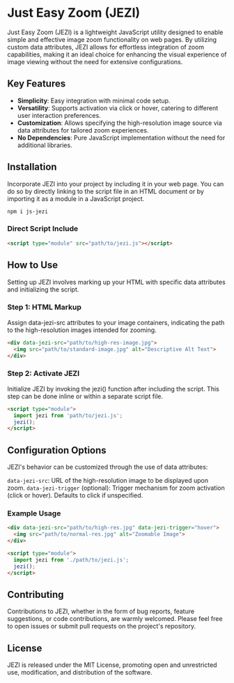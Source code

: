 # Just Easy Zoom (JEZI)

Just Easy Zoom (JEZI) is a lightweight JavaScript utility designed to enable simple and effective image zoom functionality on web pages. By utilizing custom data attributes, JEZI allows for effortless integration of zoom capabilities, making it an ideal choice for enhancing the visual experience of image viewing without the need for extensive configurations.

## Key Features

- **Simplicity**: Easy integration with minimal code setup.
- **Versatility**: Supports activation via click or hover, catering to different user interaction preferences.
- **Customization**: Allows specifying the high-resolution image source via data attributes for tailored zoom experiences.
- **No Dependencies**: Pure JavaScript implementation without the need for additional libraries.

## Installation

Incorporate JEZI into your project by including it in your web page. You can do so by directly linking to the script file in an HTML document or by importing it as a module in a JavaScript project.

```
npm i js-jezi
```

### Direct Script Include

```html
<script type="module" src="path/to/jezi.js"></script>
```

## How to Use

Setting up JEZI involves marking up your HTML with specific data attributes and initializing the script.

### Step 1: HTML Markup

Assign data-jezi-src attributes to your image containers, indicating the path to the high-resolution images intended for zooming.

```html
<div data-jezi-src="path/to/high-res-image.jpg">
  <img src="path/to/standard-image.jpg" alt="Descriptive Alt Text">
</div>
```

### Step 2: Activate JEZI

Initialize JEZI by invoking the jezi() function after including the script. This step can be done inline or within a separate script file.

```html
<script type="module">
  import jezi from 'path/to/jezi.js';
  jezi();
</script>
```

## Configuration Options

JEZI's behavior can be customized through the use of data attributes:

`data-jezi-src`: URL of the high-resolution image to be displayed upon zoom.
`data-jezi-trigger` (optional): Trigger mechanism for zoom activation (click or hover). Defaults to click if unspecified.

### Example Usage
```html
<div data-jezi-src="path/to/high-res.jpg" data-jezi-trigger="hover">
  <img src="path/to/normal-res.jpg" alt="Zoomable Image">
</div>

<script type="module">
  import jezi from './path/to/jezi.js';
  jezi();
</script>
```

## Contributing

Contributions to JEZI, whether in the form of bug reports, feature suggestions, or code contributions, are warmly welcomed. Please feel free to open issues or submit pull requests on the project's repository.

## License

JEZI is released under the MIT License, promoting open and unrestricted use, modification, and distribution of the software.
